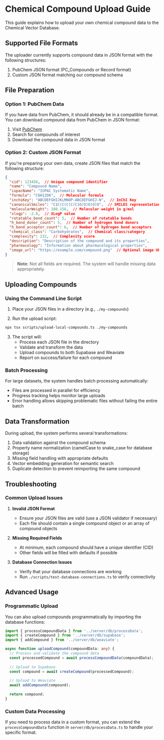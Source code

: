 # Chemical Compound Upload Guide

This guide explains how to upload your own chemical compound data to the Chemical Vector Database.

## Supported File Formats

The uploader currently supports compound data in JSON format with the following structures:

1. PubChem JSON format (PC_Compounds or Record format)
2. Custom JSON format matching our compound schema

## File Preparation

### Option 1: PubChem Data

If you have data from PubChem, it should already be in a compatible format. You can download compound data from PubChem in JSON format:

1. Visit [PubChem](https://pubchem.ncbi.nlm.nih.gov/)
2. Search for compounds of interest
3. Download the compound data in JSON format

### Option 2: Custom JSON Format

If you're preparing your own data, create JSON files that match the following structure:

```json
{
  "cid": 123456,  // Unique compound identifier
  "name": "Compound Name",
  "iupacName": "IUPAC Systematic Name",
  "formula": "C6H12O6",  // Molecular formula
  "inchiKey": "ABCDEFGHIJKLMNOP-ABCDEFGHIJ-N",  // InChI Key
  "canonicalSmiles": "C1C(C(C(C(C1O)O)O)O)O",  // SMILES representation
  "molecularWeight": 180.156,  // Molecular weight in g/mol
  "xlogp": -2.8,  // XLogP value
  "rotatable_bond_count": 5,  // Number of rotatable bonds
  "h_bond_donor_count": 5,  // Number of hydrogen bond donors
  "h_bond_acceptor_count": 6,  // Number of hydrogen bond acceptors
  "chemical_class": "Carbohydrates",  // Chemical class/category
  "complexity": 232,  // Complexity score
  "description": "Description of the compound and its properties",
  "pharmacology": "Information about pharmacological properties",
  "image_url": "https://example.com/compound.png"  // Optional image URL
}
```

> **Note**: Not all fields are required. The system will handle missing data appropriately.

## Uploading Compounds

### Using the Command Line Script

1. Place your JSON files in a directory (e.g., `./my-compounds`)

2. Run the upload script:

```bash
npx tsx scripts/upload-local-compounds.ts ./my-compounds
```

3. The script will:
   - Process each JSON file in the directory
   - Validate and transform the data
   - Upload compounds to both Supabase and Weaviate
   - Report on success/failure for each compound

### Batch Processing

For large datasets, the system handles batch processing automatically:

- Files are processed in parallel for efficiency
- Progress tracking helps monitor large uploads
- Error handling allows skipping problematic files without failing the entire batch

## Data Transformation

During upload, the system performs several transformations:

1. Data validation against the compound schema
2. Property name normalization (camelCase to snake_case for database storage)
3. Missing field handling with appropriate defaults
4. Vector embedding generation for semantic search
5. Duplicate detection to prevent reimporting the same compound

## Troubleshooting

### Common Upload Issues

1. **Invalid JSON Format**
   - Ensure your JSON files are valid (use a JSON validator if necessary)
   - Each file should contain a single compound object or an array of compound objects

2. **Missing Required Fields**
   - At minimum, each compound should have a unique identifier (CID)
   - Other fields will be filled with defaults if possible

3. **Database Connection Issues**
   - Verify that your database connections are working
   - Run `./scripts/test-database-connections.ts` to verify connectivity

## Advanced Usage

### Programmatic Upload

You can also upload compounds programmatically by importing the database functions:

```typescript
import { processCompoundData } from '../server/db/processData';
import { createCompound } from '../server/db/supabase';
import { addCompound } from '../server/db/weaviate';

async function uploadCompound(compoundData: any) {
  // Process and validate the compound data
  const processedCompound = await processCompoundData(compoundData);
  
  // Upload to Supabase
  const compound = await createCompound(processedCompound);
  
  // Upload to Weaviate
  await addCompound(compound);
  
  return compound;
}
```

### Custom Data Processing

If you need to process data in a custom format, you can extend the `processCompoundData` function in `server/db/processData.ts` to handle your specific format.
